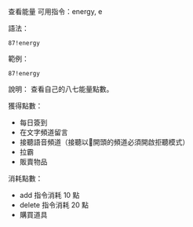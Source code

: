 查看能量
可用指令：energy, e

語法：
```
87!energy
```

範例：
```
87!energy
```
說明：
查看自己的八七能量點數。

獲得點數：
- 每日簽到
- 在文字頻道留言
- 接聽語音頻道（接聽以🔋開頭的頻道必須開啟拒聽模式）
- 拉霸
- 販賣物品

消耗點數：
- add 指令消耗 10 點
- delete 指令消耗 20 點
- 購買道具
